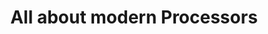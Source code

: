 ---
category: introduction
title: All about modern Processors
description: A closer look on what is inside a processing unit.
questions:
  - What are the different parts of a CPU and what are they responsible for?
  - What are the basic limits on execution speed, throughput and power consumption?
  - How is a program executed, i.e. what is the fetch-(decode)-execute-(write) loop, branching and associated issues?
  - What is pipelining, what are its advantages and limits?
  - Can we shed light onto the buzzwords simultaneous multithreading, hyperthreading, multitasking, superscalar architectures, SIMD and parallel computing?
literature:
  - Computer-Organization-and-Design
  - Computer-Architecture-A-Quantitative-Approach
  - Inside-the-Machine
scheduled: 2016-08-15 11:30:00 +2
---